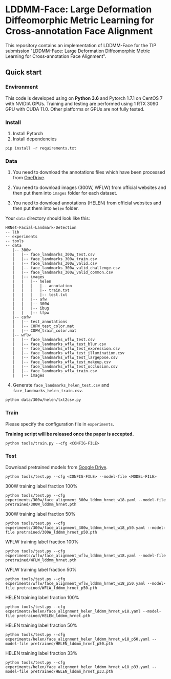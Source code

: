 # LDDMM-Face: Large Deformation Diffeomorphic Metric Learning for Cross-annotation Face Alignment

This repository contains an implementation of LDDMM-Face for the TIP submission "LDDMM-Face: Large Deformation Diffeomorphic Metric Learning for Cross-annotation Face Alignment".

## Quick start
### Environment
This code is developed using on **Python 3.6** and Pytorch 1.7.1 on CentOS 7 with NVIDIA GPUs. Training and testing are performed using 1 RTX 3090 GPU with CUDA 11.0. Other platforms or GPUs are not fully tested.

### Install
1. Install Pytorch
2. Install dependencies
```shell
pip install -r requirements.txt
```

### Data
1. You need to download the annotations files which have been processed from [OneDrive](https://1drv.ms/u/s!AiWjZ1LamlxzdmYbSkHpPYhI8Ms).

2. You need to download images (300W, WFLW) from official websites and then put them into `images` folder for each dataset.

3. You need to download annotations (HELEN) from official websites and then put them into `helen` folder.

Your `data` directory should look like this:

````
HRNet-Facial-Landmark-Detection
-- lib
-- experiments
-- tools
-- data
   |-- 300w
   |   |-- face_landmarks_300w_test.csv
   |   |-- face_landmarks_300w_train.csv
   |   |-- face_landmarks_300w_valid.csv
   |   |-- face_landmarks_300w_valid_challenge.csv
   |   |-- face_landmarks_300w_valid_common.csv
   |   |-- images
   |   |   |-- helen
   |   |   |   |-- annotation
   |   |   |   |-- train.txt
   |   |   |   |-- test.txt
   |   |   |-- afw
   |   |   |-- 300W
   |   |   |-- ibug
   |   |   |-- lfpw
   |-- cofw
   |   |-- test_annotations
   |   |-- COFW_test_color.mat
   |   |-- COFW_train_color.mat  
   |-- wflw
   |   |-- face_landmarks_wflw_test.csv
   |   |-- face_landmarks_wflw_test_blur.csv
   |   |-- face_landmarks_wflw_test_expression.csv
   |   |-- face_landmarks_wflw_test_illumination.csv
   |   |-- face_landmarks_wflw_test_largepose.csv
   |   |-- face_landmarks_wflw_test_makeup.csv
   |   |-- face_landmarks_wflw_test_occlusion.csv
   |   |-- face_landmarks_wflw_train.csv
   |   |-- images

````

4. Generate `face_landmarks_helen_test.csv` and `face_landmarks_helen_train.csv`.
```shell
python data/300w/helen/txt2csv.py
```

### Train
Please specify the configuration file in ```experiments```.

**Training script will be released once the paper is accepted.**
```shell
python tools/train.py --cfg <CONFIG-FILE>
```

### Test
Download pretrained models from [Google Drive](https://drive.google.com/drive/folders/1XhQParhbEKzOb2TKbDHlvYAhSceNAjW2?usp=sharing).
```shell
python tools/test.py --cfg <CONFIG-FILE> --model-file <MODEL-FILE>
```
300W training label fraction 100%
```shell
python tools/test.py --cfg experiments/300w/face_alignment_300w_lddmm_hrnet_w18.yaml --model-file pretrained/300W_lddmm_hrnet.pth
```
300W training label fraction 50%
```shell
python tools/test.py --cfg experiments/300w/face_alignment_300w_lddmm_hrnet_w18_p50.yaml --model-file pretrained/300W_lddmm_hrnet_p50.pth
```
WFLW training label fraction 100%
```shell
python tools/test.py --cfg experiments/wflw/face_alignment_wflw_lddmm_hrnet_w18.yaml --model-file pretrained/WFLW_lddmm_hrnet.pth
```
WFLW training label fraction 50%
```shell
python tools/test.py --cfg experiments/wflw/face_alignment_wflw_lddmm_hrnet_w18_p50.yaml --model-file pretrained/WFLW_lddmm_hrnet_p50.pth
```
HELEN training label fraction 100%
```shell
python tools/test.py --cfg experiments/helen/face_alignment_helen_lddmm_hrnet_w18.yaml --model-file pretrained/HELEN_lddmm_hrnet.pth
```
HELEN training label fraction 50%
```shell
python tools/test.py --cfg experiments/helen/face_alignment_helen_lddmm_hrnet_w18_p50.yaml --model-file pretrained/HELEN_lddmm_hrnet_p50.pth
```
HELEN training label fraction 33%
```shell
python tools/test.py --cfg experiments/helen/face_alignment_helen_lddmm_hrnet_w18_p33.yaml --model-file pretrained/HELEN_lddmm_hrnet_p33.pth
```

